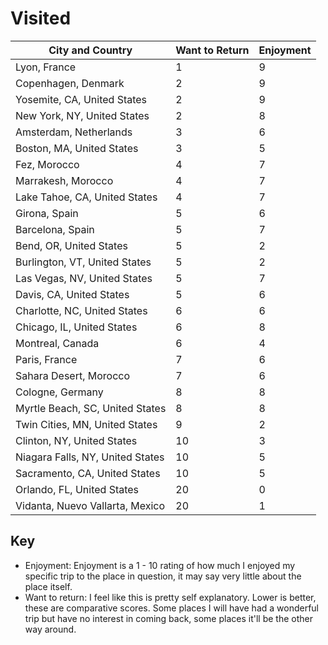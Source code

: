 # Visited

| City and Country | Want to Return | Enjoyment |
| -------------------------------- | -------------- | --------- |
| Lyon, France | 1 | 9 |
| Copenhagen, Denmark | 2 | 9 |
| Yosemite, CA, United States | 2 | 9 |
| New York, NY, United States | 2 | 8 |
| Amsterdam, Netherlands | 3 | 6 |
| Boston, MA, United States | 3 | 5 |
| Fez, Morocco | 4 | 7 |
| Marrakesh, Morocco | 4 | 7 |
| Lake Tahoe, CA, United States | 4 | 7 |
| Girona, Spain | 5 | 6 |
| Barcelona, Spain | 5 | 7 |
| Bend, OR, United States | 5 | 2 |
| Burlington, VT, United States | 5 | 2 |
| Las Vegas, NV, United States | 5 | 7 |
| Davis, CA, United States | 5 | 6 |
| Charlotte, NC, United States | 6 | 6 |
| Chicago, IL, United States | 6 | 8 |
| Montreal, Canada | 6 | 4 |
| Paris, France | 7 | 6 |
| Sahara Desert, Morocco | 7 | 6 |
| Cologne, Germany | 8 | 8 |
| Myrtle Beach, SC, United States | 8 | 8 |
| Twin Cities, MN, United States | 9 | 2 |
| Clinton, NY, United States | 10 | 3 |
| Niagara Falls, NY, United States | 10 | 5 |
| Sacramento, CA, United States | 10 | 5 |
| Orlando, FL, United States | 20 | 0 |
| Vidanta, Nuevo Vallarta, Mexico | 20 | 1 |

## Key

- Enjoyment: Enjoyment is a 1 - 10 rating of how much I enjoyed my specific trip to the place in question, it may say very little about the place itself. 
- Want to return: I feel like this is pretty self explanatory. Lower is better, these are comparative scores. Some places I will have had a wonderful trip but have no interest in coming back, some places it'll be the other way around. 
